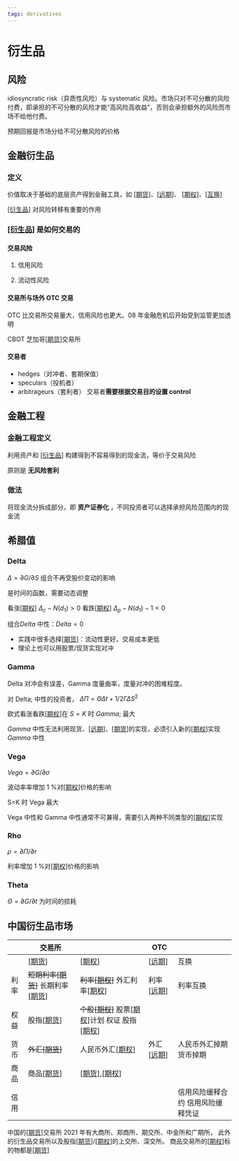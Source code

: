 ```yaml
---
tags: derivatives
---
```

# 衍生品

## 风险

idiosyncratic risk（异质性风险）与 systematic 风险。市场只对不可分散的风险付费，即承担的不可分散的风险才能“高风险高收益”，否则会承担额外的风险而市场不给他付费。

预期回报是市场分给不可分散风险的价格

## 金融衍生品

### 定义

价值取决于基础的底层资产得到金融工具，如 [[期货]]、[[远期]]、 [[期权]]、[[互换]]

[[衍生品]] 对风险转移有重要的作用

### [[衍生品]] 是如何交易的

#### 交易风险

1. 信用风险

2. 流动性风险

#### 交易所与场外 OTC 交易

OTC 比交易所交易量大，信用风险也更大。08 年金融危机后开始受到监管更加透明

CBOT 芝加哥[[期货]]交易所

#### 交易者

- hedges（对冲者、套期保值）
- speculars（投机者）
- arbitrageurs（套利者）
交易者**需要根据交易目的设置 control**

## 金融工程

### 金融工程定义

利用资产和 [[衍生品]] 构建得到不容易得到的现金流，等价于交易风险

原则是 **无风险套利**

### 做法

将现金流分拆成部分，即 **资产证券化** ，不同投资者可以选择承担风险范围内的现金流

## 希腊值

### Delta

$\Delta = \partial G/ \partial S$ 组合不再受股价变动的影响

是时间的函数，需要动态调整

看涨[[期权]] $\Delta_c-N(d_1)>0$ 看跌[[期权]] $\Delta_p-N(d_1)-1<0$

组合$Delta$ 中性：$Delta=0$

- 实践中很多选择[[期货]]：流动性更好，交易成本更低
- 理论上也可以用股票/现货实现对冲

### Gamma

Delta 对冲会有误差，Gamma 度量曲率，度量对冲的困难程度。

对 Delta; 中性的投资者， $\Delta \Pi = \Theta \Delta t + 1/2\Gamma\Delta S^2$

欧式看涨看跌[[期权]]在 $S=K$ 时 $Gamma$; 最大

$Gamma$ 中性无法利用现货、[[远期]]、[[期货]]的实现，必须引入新的[[期权]]实现 $Gamma$ 中性

### Vega

$Vega = \partial G/ \partial \sigma$

波动率率增加 1 %对[[期权]]价格的影响

S=K 时 Vega 最大

Vega 中性和 Gamma 中性通常不可兼得，需要引入两种不同类型的[[期权]]实现

### Rho

$\rho = \partial \Pi/\partial r$

利率增加 1 %对[[期权]]价格的影响

### Theta

$\Theta = \partial G/ \partial t$ 为时间的损耗

## 中国衍生品市场

|      | 交易所                        |                                         | OTC      |                                   |
| ---- | ----------------------------- | --------------------------------------- | -------- | --------------------------------- |
|      | [[期货]]                          | [[期权]]                                    | [[远期]]     | 互换                              |
| 利率 | ~~短期利率[[期货]]~~ 长期利率[[期货]] | ~~利率[[期权]]~~ 外汇利率[[期权]]               | 利率[[远期]] | 利率互换                          |
| 权益 | 股指[[期货]]                      | ~~个股[[期权]]~~ 股票[[期权]]计划 权证 股指[[期权]] |          |                                   |
| 货币 | ~~外汇[[期货]]~~                  | 人民币外汇[[期权]]                          | 外汇[[远期]] | 人民币外汇掉期 货币掉期           |
| 商品 | 商品[[期货]]                      | [[期货]],[[期权]]                                |          |                                   |
| 信用 |                               |                                         |          | 信用风险缓释合约 信用风险缓释凭证 |

中国的[[期货]]交易所 2021 年有大商所、郑商所、期交所、中金所和广期所， 此外的衍生品交易所以及股指[[期货]]/[[期权]]的上交所、深交所。 商品交易所的[[期权]]标的物都是[[期货]]

[//begin]: # "Autogenerated link references for markdown compatibility"
[期货]: 期货.md "期货"
[远期]: 远期.md "远期"
[期权]: 期权.md "期权"
[互换]: 互换.md "互换"
[衍生品]: 衍生品.md "衍生品"
[//end]: # "Autogenerated link references"

